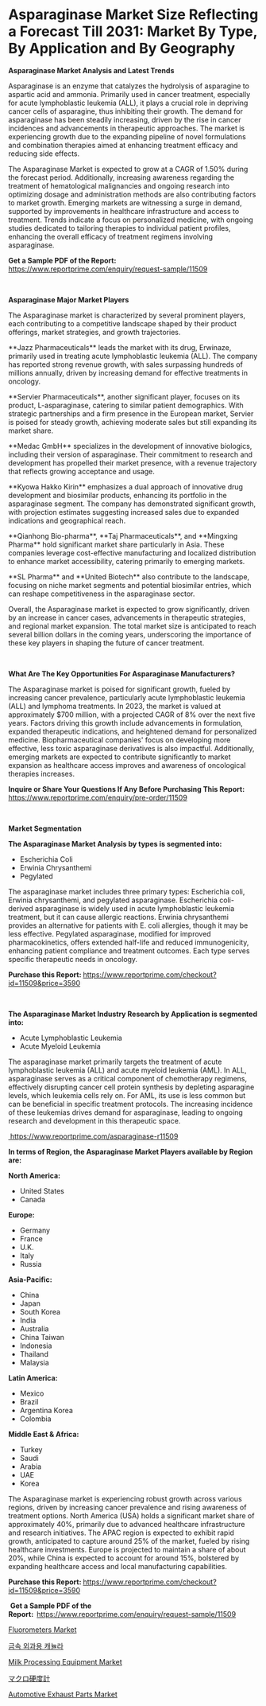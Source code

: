 <p><h1>Asparaginase Market Size Reflecting a Forecast Till 2031: Market By Type, By Application and By Geography</h1></p><p><strong>Asparaginase Market Analysis and Latest Trends</strong></p>
<p><p>Asparaginase is an enzyme that catalyzes the hydrolysis of asparagine to aspartic acid and ammonia. Primarily used in cancer treatment, especially for acute lymphoblastic leukemia (ALL), it plays a crucial role in depriving cancer cells of asparagine, thus inhibiting their growth. The demand for asparaginase has been steadily increasing, driven by the rise in cancer incidences and advancements in therapeutic approaches. The market is experiencing growth due to the expanding pipeline of novel formulations and combination therapies aimed at enhancing treatment efficacy and reducing side effects.</p><p>The Asparaginase Market is expected to grow at a CAGR of 1.50% during the forecast period. Additionally, increasing awareness regarding the treatment of hematological malignancies and ongoing research into optimizing dosage and administration methods are also contributing factors to market growth. Emerging markets are witnessing a surge in demand, supported by improvements in healthcare infrastructure and access to treatment. Trends indicate a focus on personalized medicine, with ongoing studies dedicated to tailoring therapies to individual patient profiles, enhancing the overall efficacy of treatment regimens involving asparaginase.</p></p>
<p><strong>Get a Sample PDF of the Report:&nbsp;</strong> <a href="https://www.reportprime.com/enquiry/request-sample/11509">https://www.reportprime.com/enquiry/request-sample/11509</a></p>
<p>&nbsp;</p>
<p><strong>Asparaginase Major Market Players</strong></p>
<p><p>The Asparaginase market is characterized by several prominent players, each contributing to a competitive landscape shaped by their product offerings, market strategies, and growth trajectories.</p><p>**Jazz Pharmaceuticals** leads the market with its drug, Erwinaze, primarily used in treating acute lymphoblastic leukemia (ALL). The company has reported strong revenue growth, with sales surpassing hundreds of millions annually, driven by increasing demand for effective treatments in oncology.</p><p>**Servier Pharmaceuticals**, another significant player, focuses on its product, L-asparaginase, catering to similar patient demographics. With strategic partnerships and a firm presence in the European market, Servier is poised for steady growth, achieving moderate sales but still expanding its market share.</p><p>**Medac GmbH** specializes in the development of innovative biologics, including their version of asparaginase. Their commitment to research and development has propelled their market presence, with a revenue trajectory that reflects growing acceptance and usage.</p><p>**Kyowa Hakko Kirin** emphasizes a dual approach of innovative drug development and biosimilar products, enhancing its portfolio in the asparaginase segment. The company has demonstrated significant growth, with projection estimates suggesting increased sales due to expanded indications and geographical reach.</p><p>**Qianhong Bio-pharma**, **Taj Pharmaceuticals**, and **Mingxing Pharma** hold significant market share particularly in Asia. These companies leverage cost-effective manufacturing and localized distribution to enhance market accessibility, catering primarily to emerging markets.</p><p>**SL Pharma** and **United Biotech** also contribute to the landscape, focusing on niche market segments and potential biosimilar entries, which can reshape competitiveness in the asparaginase sector.</p><p>Overall, the Asparaginase market is expected to grow significantly, driven by an increase in cancer cases, advancements in therapeutic strategies, and regional market expansion. The total market size is anticipated to reach several billion dollars in the coming years, underscoring the importance of these key players in shaping the future of cancer treatment.</p></p>
<p>&nbsp;</p>
<p><strong>What Are The Key Opportunities For Asparaginase Manufacturers?</strong></p>
<p><p>The Asparaginase market is poised for significant growth, fueled by increasing cancer prevalence, particularly acute lymphoblastic leukemia (ALL) and lymphoma treatments. In 2023, the market is valued at approximately $700 million, with a projected CAGR of 8% over the next five years. Factors driving this growth include advancements in formulation, expanded therapeutic indications, and heightened demand for personalized medicine. Biopharmaceutical companies' focus on developing more effective, less toxic asparaginase derivatives is also impactful. Additionally, emerging markets are expected to contribute significantly to market expansion as healthcare access improves and awareness of oncological therapies increases.</p></p>
<p><strong>Inquire or Share Your Questions If Any Before Purchasing This Report:</strong> <a href="https://www.reportprime.com/enquiry/pre-order/11509">https://www.reportprime.com/enquiry/pre-order/11509</a></p>
<p>&nbsp;</p>
<p><strong>Market Segmentation</strong></p>
<p><strong>The Asparaginase Market Analysis by types is segmented into:</strong></p>
<p><ul><li>Escherichia Coli</li><li>Erwinia Chrysanthemi</li><li>Pegylated</li></ul></p>
<p><p>The asparaginase market includes three primary types: Escherichia coli, Erwinia chrysanthemi, and pegylated asparaginase. Escherichia coli-derived asparaginase is widely used in acute lymphoblastic leukemia treatment, but it can cause allergic reactions. Erwinia chrysanthemi provides an alternative for patients with E. coli allergies, though it may be less effective. Pegylated asparaginase, modified for improved pharmacokinetics, offers extended half-life and reduced immunogenicity, enhancing patient compliance and treatment outcomes. Each type serves specific therapeutic needs in oncology.</p></p>
<p><strong>Purchase this Report:&nbsp;</strong><a href="https://www.reportprime.com/checkout?id=11509&price=3590">https://www.reportprime.com/checkout?id=11509&price=3590</a></p>
<p>&nbsp;</p>
<p><strong>The Asparaginase Market Industry Research by Application is segmented into:</strong></p>
<p><ul><li>Acute Lymphoblastic Leukemia</li><li>Acute Myeloid Leukemia</li></ul></p>
<p><p>The asparaginase market primarily targets the treatment of acute lymphoblastic leukemia (ALL) and acute myeloid leukemia (AML). In ALL, asparaginase serves as a critical component of chemotherapy regimens, effectively disrupting cancer cell protein synthesis by depleting asparagine levels, which leukemia cells rely on. For AML, its use is less common but can be beneficial in specific treatment protocols. The increasing incidence of these leukemias drives demand for asparaginase, leading to ongoing research and development in this therapeutic space.</p></p>
<p><a href="https://www.reportprime.com/asparaginase-r11509">&nbsp;https://www.reportprime.com/asparaginase-r11509</a></p>
<p><strong>In terms of Region, the Asparaginase Market Players available by Region are:</strong></p>
<p>
    <p> <strong> North America: </strong>
        <ul>
            <li>United States</li>
            <li>Canada</li>
        </ul>
        </p> 
    <p> <strong> Europe: </strong>
        <ul>
            <li>Germany</li>
            <li>France</li>
            <li>U.K.</li>
            <li>Italy</li>
            <li>Russia</li>
        </ul>
        </p> 
    <p> <strong> Asia-Pacific: </strong>
        <ul>
            <li>China</li>
            <li>Japan</li>
            <li>South Korea</li>
            <li>India</li>
            <li>Australia</li>
            <li>China Taiwan</li>
            <li>Indonesia</li>
            <li>Thailand</li>
            <li>Malaysia</li>
        </ul>
        </p> 
    <p> <strong> Latin America: </strong>
        <ul>
            <li>Mexico</li>
            <li>Brazil</li>
            <li>Argentina Korea</li>
            <li>Colombia</li>
        </ul>
        </p> 
    <p> <strong> Middle East & Africa: </strong>
        <ul>
            <li>Turkey</li>
            <li>Saudi</li>
            <li>Arabia</li>
            <li>UAE</li>
            <li>Korea</li>
        </ul>
    </p>
    </p>
<p><p>The Asparaginase market is experiencing robust growth across various regions, driven by increasing cancer prevalence and rising awareness of treatment options. North America (USA) holds a significant market share of approximately 40%, primarily due to advanced healthcare infrastructure and research initiatives. The APAC region is expected to exhibit rapid growth, anticipated to capture around 25% of the market, fueled by rising healthcare investments. Europe is projected to maintain a share of about 20%, while China is expected to account for around 15%, bolstered by expanding healthcare access and local manufacturing capabilities.</p></p>
<p><strong>Purchase this Report: </strong><a href="https://www.reportprime.com/checkout?id=11509&price=3590">https://www.reportprime.com/checkout?id=11509&price=3590</a></p>
<p>&nbsp;<strong>Get a Sample PDF of the Report:&nbsp;&nbsp;</strong><a href="https://www.reportprime.com/enquiry/request-sample/11509">https://www.reportprime.com/enquiry/request-sample/11509</a></p>
<p><strong></strong></p>
<p><p><a href="https://www.linkedin.com/pulse/fluorometers-market-size-share-competitive-landscape-trend-analysis-hvdhe?trackingId=abNUk1p6SpaodnM31LHLXg%3D%3D">Fluorometers Market</a></p><p><a href="https://medium.com/@percymckty3ytenzie89676/metal-surgical-cannulae-market-%EC%9D%98-%EA%B8%80%EB%A1%9C%EB%B2%8C-%EC%8B%9C%EC%9E%A5-%EA%B0%9C%EC%9A%94%EB%8A%94-%EC%A0%84-%EC%84%B8%EA%B3%84-%EB%B0%8F-%EC%A3%BC%EC%9A%94-%EC%8B%9C%EC%9E%A5%EC%9D%98-%EC%82%B0%EC%97%85%EC%97%90-%EC%98%81%ED%96%A5%EC%9D%84-%EB%AF%B8%EC%B9%98%EB%8A%94-%EC%A3%BC%EC%9A%94-%ED%8A%B8%EB%A0%8C%EB%93%9C%EC%97%90-%EB%8C%80%ED%95%9C-%EB%8F%85%ED%8A%B9%ED%95%9C-%EA%B4%80%EC%A0%90%EC%9D%84-%EC%A0%9C%EA%B3%B5%ED%95%A9%EB%8B%88%EB%8B%A4-66f36a95907a">금속 외과용 캐뉼라</a></p><p><a href="https://www.linkedin.com/pulse/milk-processing-equipment-market-research-report-forecast-growth-o1ije?trackingId=SOTXaF3iRt%2BBgNivVvRZSw%3D%3D">Milk Processing Equipment Market</a></p><p><a href="https://medium.com/@brandyhiiqh/macro-hardness-testers-market-%E3%81%AE%E3%82%B0%E3%83%AD%E3%83%BC%E3%83%90%E3%83%AB%E5%B8%82%E5%A0%B4%E6%A6%82%E8%A6%81%E3%81%AF-%E4%B8%96%E7%95%8C%E3%81%8A%E3%82%88%E3%81%B3%E4%B8%BB%E8%A6%81%E5%B8%82%E5%A0%B4%E3%81%AB%E3%81%8A%E3%81%91%E3%82%8B%E6%A5%AD%E7%95%8C%E3%81%AB%E5%BD%B1%E9%9F%BF%E3%82%92%E4%B8%8E%E3%81%88%E3%82%8B%E4%B8%BB%E8%A6%81%E3%81%AA%E3%83%88%E3%83%AC%E3%83%B3%E3%83%89%E3%81%AB%E3%81%A4%E3%81%84%E3%81%A6-%E7%8B%AC%E8%87%AA%E3%81%AE%E8%A6%96%E7%82%B9%E3%82%92%E6%8F%90%E4%BE%9B%E3%81%97%E3%81%BE%E3%81%99-d961874e9519">マクロ硬度計</a></p><p><a href="https://medium.com/@alan.buckland656/the-automotive-exhaust-parts-market-decisions-are-mostly-driven-by-resource-optimization-and-478261166f2c">Automotive Exhaust Parts Market</a></p></p>
